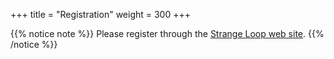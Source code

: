 +++
title = "Registration"
weight = 300
+++

{{% notice note %}}
Please register through the [Strange Loop web site](https://ti.to/strange-loop/2019).
{{% /notice %}}
